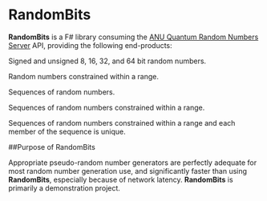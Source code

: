 # RandomBits

**RandomBits** is a F# library consuming the [ANU Quantum Random Numbers Server](http://qrng.anu.edu.au/index.php) API, providing the following end-products:

Signed and unsigned 8, 16, 32, and 64 bit random numbers.

Random numbers constrained within a range.

Sequences of random numbers.

Sequences of random numbers constrained within a range.

Sequences of random numbers constrained within a range and each member of the sequence is unique.

##Purpose of RandomBits

Appropriate pseudo-random number generators are perfectly adequate for most random number generation use, and significantly faster than using **RandomBits**, especially because of network latency. **RandomBits** is primarily a demonstration project.